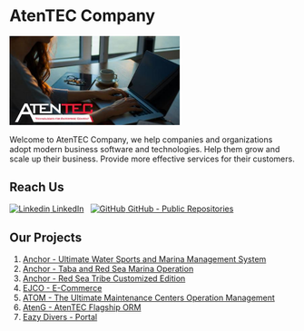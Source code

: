# AtenTEC Company

<img src="https://github.com/atenteccompany/.github/blob/8e9f4e84406402d4c0c4c23a1943349c80c8aa91/profile/safe_image.jpg" width="300px">

Welcome to AtenTEC Company, we help companies and organizations adopt modern business software and technologies. Help them grow and scale up their business. Provide more effective services for their customers.

## Reach Us

[![Linkedin](https://i.stack.imgur.com/gVE0j.png) LinkedIn](https://www.linkedin.com/company/atentec/mycompany/)
&nbsp;
[![GitHub](https://i.stack.imgur.com/tskMh.png) GitHub - Public Repositories](https://github.com/atentec)

## Our Projects

1. [Anchor - Ultimate Water Sports and Marina Management System](https://anchor.atentec.com)
2. [Anchor - Taba and Red Sea Marina Operation](https://anchor.atentec.com/anchor-mms)
3. [Anchor - Red Sea Tribe Customized Edition](https://anchor.atentec.com/anchor-ultimate)
4. [EJCO - E-Commerce](https://www.ejco.com.eg)
5. [ATOM - The Ultimate Maintenance Centers Operation Management](https://www.atentec.com)
6. [AtenG - AtenTEC Flagship ORM](https://www.atentec.com)
7. [Eazy Divers - Portal](https://www.eazydivers.com)
